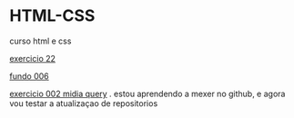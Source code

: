 # HTML-CSS
curso html e css

<a href="https://p4triot4.github.io/HTML-CSS/exercicios/ex022/fundo001.html">exercicio 22</a>

<a href="https://p4triot4.github.io/HTML-CSS/exercicios/ex022/fundo006.html">fundo 006</a>

<a href="file:///C:/Users/Erick/OneDrive/Documentos/estudos/HTML-CSS/exercicios/ex026/mq002.html/index.html">exercicio 002 midia query</a>
.
estou aprendendo a mexer no github, e agora vou testar a atualizaçao de repositorios